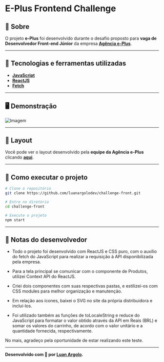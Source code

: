 <h1>E-Plus Frontend Challenge</h1>

## 📖 Sobre

<p>
O projeto <b>e-Plus</b> foi desenvolvido durante o desafio proposto para <b>vaga de Desenvolvedor Front-end Júnior</b> da empresa <b><a href="https://www.agenciaeplus.com.br/">Agência e-Plus</a></b>.
</p>

---

## 🚀 Tecnologias e ferramentas utilizadas

- **[JavaScript](https://www.javascript.com/)**
- **[ReactJS](https://pt-br.reactjs.org/)**
- **[Fetch](https://developer.mozilla.org/pt-BR/docs/Web/API/Fetch_API/Using_Fetch)**

---

## 🖥️ Demonstração

![Imagem](https://img001.prntscr.com/file/img001/FJAWU3vMQyaeJes9-NSvBw.png)

---

## 🔖 Layout

Você pode ver o layout desenvolvido pela **equipe da Agência e-Plus** clicando **[aqui](https://projects.invisionapp.com/share/NARHXUS6HCF#/screens/357617423_Eplus)**.

---

## 🔧 Como executar o projeto

```bash
# Clone o repositório
git clone https://github.com/luanargolodev/challenge-front.git

# Entre no diretório
cd challenge-front

# Execute o projeto
npm start
```

---

## 📝 Notas do desenvolvedor

- Todo o projeto foi desenvolvido com ReactJS e CSS puro, com o auxílio do fetch do JavaScript para realizar a requisição à API disponibilizada pela empresa.

- Para a tela principal se comunicar com o componente de Produtos, utilizei Context API do ReactJS.

- Criei dois componentes com suas respectivas pastas, e estilizei-os com CSS modules para melhor organização e manutenção.

- Em relação aos ícones, baixei o SVG no site da própria distribuidora e incluí-los.

- Foi utilizado também as funções de toLocaleString e reduce do JavaScript para formatar o valor obtido através da API em Reais (BRL) e somar os valores do carrinho, de acordo com o valor unitário e a quantidade fornecida, respectivamente.

No mais, agradeço pela oportunidade de estar realizando este teste.

---

**Desenvolvido com 💙 por [Luan Argolo](https://github.com/luanargolodev/).**
